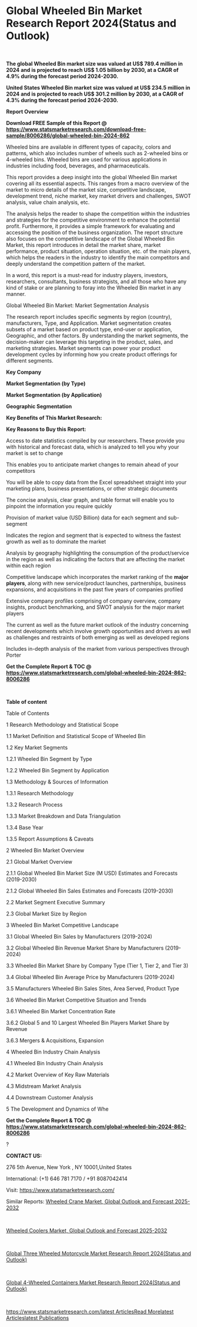 <h1>Global Wheeled Bin Market Research Report 2024(Status and Outlook)</h1><br/><p><strong>The global Wheeled Bin market size was valued at US$ 789.4 million in 2024 and is projected to reach US$ 1.05 billion by 2030, at a <strong>CAGR</strong> of 4.9% during the forecast period 2024-2030.</strong></p>
 
 
 
 <p><strong>United States Wheeled Bin market size was valued at US$ 234.5 million in 2024 and is projected to reach US$ 301.2 million by 2030, at a <strong>CAGR</strong> of 4.3% during the forecast period 2024-2030.</strong></p>
 
 
 
 <p><strong>Report Overview</strong></p>
 
 
 
 <p><strong>Download FREE Sample of this Report @ <a href="https://www.statsmarketresearch.com/download-free-sample/8006286/global-wheeled-bin-2024-862">https://www.statsmarketresearch.com/download-free-sample/8006286/global-wheeled-bin-2024-862</a></strong></p>
 
 
 
 <p>Wheeled bins are available in different types of capacity, colors and patterns, which also includes number of wheels such as 2-wheeled bins or 4-wheeled bins. Wheeled bins are used for various applications in industries including food, beverages, and pharmaceuticals.</p>
 
 
 
 <p>This report provides a deep insight into the global Wheeled Bin market covering all its essential aspects. This ranges from a macro overview of the market to micro details of the market size, competitive landscape, development trend, niche market, key market drivers and challenges, SWOT analysis, value chain analysis, etc.</p>
 
 
 
 <p>The analysis helps the reader to shape the competition within the industries and strategies for the competitive environment to enhance the potential profit. Furthermore, it provides a simple framework for evaluating and accessing the position of the business organization. The report structure also focuses on the competitive landscape of the Global Wheeled Bin Market, this report introduces in detail the market share, market performance, product situation, operation situation, etc. of the main players, which helps the readers in the industry to identify the main competitors and deeply understand the competition pattern of the market.</p>
 
 
 
 <p>In a word, this report is a must-read for industry players, investors, researchers, consultants, business strategists, and all those who have any kind of stake or are planning to foray into the Wheeled Bin market in any manner.</p>
 
 
 
 <p>Global Wheeled Bin Market: Market Segmentation Analysis</p>
 
 
 
 <p>The research report includes specific segments by region (country), manufacturers, Type, and Application. Market segmentation creates subsets of a market based on product type, end-user or application, Geographic, and other factors. By understanding the market segments, the decision-maker can leverage this targeting in the product, sales, and marketing strategies. Market segments can power your product development cycles by informing how you create product offerings for different segments.</p>
 
 
 
 <p><strong>Key Company</strong></p>
 
 
 
 <p><strong>Market Segmentation (by Type)</strong></p>
 
 
 
 <p><strong>Market Segmentation (<strong>by Application</strong>)</strong></p>
 
 
 
 <p><strong>Geographic Segmentation</strong></p>
 
 
 
 <p><strong>Key Benefits of This Market Research:</strong></p>
 
 
 
 <p><strong>Key <strong>Reasons to Buy</strong> this Report:</strong></p>
 
 
 
 <p>Access to date statistics compiled by our researchers. These provide you with historical and forecast data, which is analyzed to tell you why your market is set to change</p>
 
 
 
 <p>This enables you to anticipate market changes to remain ahead of your competitors</p>
 
 
 
 <p>You will be able to copy data from the Excel spreadsheet straight into your marketing plans, business presentations, or other strategic documents</p>
 
 
 
 <p>The concise analysis, clear graph, and table format will enable you to pinpoint the information you require quickly</p>
 
 
 
 <p>Provision of market value (USD Billion) data for each segment and sub-segment</p>
 
 
 
 <p>Indicates the region and segment that is expected to witness the fastest growth as well as to dominate the market</p>
 
 
 
 <p>Analysis by geography highlighting the consumption of the product/service in the region as well as indicating the factors that are affecting the market within each region</p>
 
 
 
 <p>Competitive landscape which incorporates the market ranking of the <strong>major players</strong>, along with new service/product launches, partnerships, business expansions, and acquisitions in the past five years of companies profiled</p>
 
 
 
 <p>Extensive company profiles comprising of company overview, company insights, product benchmarking, and SWOT analysis for the major market players</p>
 
 
 
 <p>The current as well as the future market outlook of the industry concerning recent developments which involve growth opportunities and drivers as well as challenges and restraints of both emerging as well as developed regions</p>
 
 
 
 <p>Includes in-depth analysis of the market from various perspectives through Porter</p>
 
 
 
 <div><b>Get the Complete Report & TOC @ <a href="https://www.statsmarketresearch.com/global-wheeled-bin-2024-862-8006286">https://www.statsmarketresearch.com/global-wheeled-bin-2024-862-8006286</a></b></div>
 
 
 
 <p><br />
 
 <b>Table of content</b></p>
 
 
 
 <p>Table of Contents<br />
 
 1 Research Methodology and Statistical Scope<br />
 
 1.1 Market Definition and Statistical Scope of Wheeled Bin<br />
 
 1.2 Key Market Segments<br />
 
 1.2.1 Wheeled Bin Segment by Type<br />
 
 1.2.2 Wheeled Bin Segment by Application<br />
 
 1.3 Methodology & Sources of Information<br />
 
 1.3.1 Research Methodology<br />
 
 1.3.2 Research Process<br />
 
 1.3.3 Market Breakdown and Data Triangulation<br />
 
 1.3.4 Base Year<br />
 
 1.3.5 Report Assumptions & Caveats<br />
 
 2 Wheeled Bin Market Overview<br />
 
 2.1 Global Market Overview<br />
 
 2.1.1 Global Wheeled Bin Market Size (M USD) Estimates and Forecasts (2019-2030)<br />
 
 2.1.2 Global Wheeled Bin Sales Estimates and Forecasts (2019-2030)<br />
 
 2.2 Market Segment Executive Summary<br />
 
 2.3 Global Market Size by Region<br />
 
 3 Wheeled Bin Market Competitive Landscape<br />
 
 3.1 Global Wheeled Bin Sales by Manufacturers (2019-2024)<br />
 
 3.2 Global Wheeled Bin Revenue Market Share by Manufacturers (2019-2024)<br />
 
 3.3 Wheeled Bin Market Share by Company Type (Tier 1, Tier 2, and Tier 3)<br />
 
 3.4 Global Wheeled Bin Average Price by Manufacturers (2019-2024)<br />
 
 3.5 Manufacturers Wheeled Bin Sales Sites, Area Served, Product Type<br />
 
 3.6 Wheeled Bin Market Competitive Situation and Trends<br />
 
 3.6.1 Wheeled Bin Market Concentration Rate<br />
 
 3.6.2 Global 5 and 10 Largest Wheeled Bin Players Market Share by Revenue<br />
 
 3.6.3 Mergers & Acquisitions, Expansion<br />
 
 4 Wheeled Bin Industry Chain Analysis<br />
 
 4.1 Wheeled Bin Industry Chain Analysis<br />
 
 4.2 Market Overview of Key Raw Materials<br />
 
 4.3 Midstream Market Analysis<br />
 
 4.4 Downstream Customer Analysis<br />
 
 5 The Development and Dynamics of Whe</p>
 
 
 
 <div><b>Get the Complete Report & TOC @ <a href="https://www.statsmarketresearch.com/global-wheeled-bin-2024-862-8006286">https://www.statsmarketresearch.com/global-wheeled-bin-2024-862-8006286</a></b></div>
 
 
 
 <p>? </p>
 
 
 
 <p><b>CONTACT US:</b><br />
 
 276 5th Avenue, New York , NY 10001,United States<br />
 
 International: (+1) 646 781 7170 / +91 8087042414<br />
 
 Visit: <a href="https://www.statsmarketresearch.com/">https://www.statsmarketresearch.com/</a><br />
 
 Similar Reports: <a href="https://www.statsmarketresearch.com/global-wheeled-bin-2024-862-8006286">Wheeled Crane Market, Global Outlook and Forecast 2025-2032</a><br />
 
 <br />
 
 <a href="https://www.statsmarketresearch.com/global-wheeled-bin-2024-862-8006286">Wheeled Coolers Market, Global Outlook and Forecast 2025-2032</a><br />
 
 <br />
 
 <a href="https://www.statsmarketresearch.com/global-wheeled-bin-2024-862-8006286">Global Three Wheeled Motorcycle Market Research Report 2024(Status and Outlook)</a><br />
 
 <br />
 
 <a href="https://www.statsmarketresearch.com/global-wheeled-bin-2024-862-8006286">Global 4-Wheeled Containers Market Research Report 2024(Status and Outlook)</a><br />
 
 <br />
 
 <a href="https://gyeongbokgung.com">https://www.statsmarketresearch.com/</a><a href="https://hallyeomaritime.com">latest Articles</a><a href="https://jingwansa.com">Read More</a><a href="https://nguoiviet.jp/">latest Articles</a><a href="https://www.intelmarketresearch.com/">latest Publications</a></p>